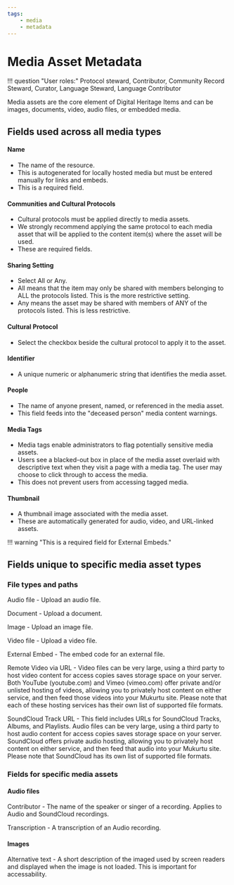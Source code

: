 ```yaml
---
tags:
    - media
    - metadata
---
```

# Media Asset Metadata

!!! question "User roles:"
    Protocol steward, Contributor, Community Record Steward, Curator, Language Steward, Language Contributor

Media assets are the core element of Digital Heritage Items and can be images, documents, video, audio files, or embedded media. 

## Fields used across all media types 

#### Name 

- The name of the resource. 
- This is autogenerated for locally hosted media but must be entered manually for links and embeds. 
- This is a required field. 

#### Communities and Cultural Protocols 

- Cultural protocols must be applied directly to media assets. 
- We strongly recommend applying the same protocol to each media asset that will be applied to the content item(s) where the asset will be used. 
- These are required fields.  

#### Sharing Setting 

- Select All or Any. 
- All means that the item may only be shared with members belonging to ALL the protocols listed. This is the more restrictive setting. 
- Any means the asset may be shared with members of ANY of the protocols listed. This is less restrictive.  

#### Cultural Protocol 

- Select the checkbox beside the cultural protocol to apply it to the asset. 

#### Identifier

- A unique numeric or alphanumeric string that identifies the media asset. 

#### People 

- The name of anyone present, named, or referenced in the media asset. 
- This field feeds into the "deceased person" media content warnings. 

#### Media Tags 

- Media tags enable administrators to flag potentially sensitive media assets. 
- Users see a blacked-out box in place of the media asset overlaid with descriptive text when they visit a page with a media tag. The user may choose to click through to access the media. 
- This does not prevent users from accessing tagged media. 

#### Thumbnail 

- A thumbnail image associated with the media asset. 
- These are automatically generated for audio, video, and URL-linked assets. 

!!! warning "This is a required field for External Embeds."

## Fields unique to specific media asset types

### File types and paths 

Audio file - Upload an audio file.

Document - Upload a document.

Image - Upload an image file.

Video file - Upload a video file.

External Embed - The embed code for an external file.

Remote Video via URL - Video files can be very large, using a third party to host video content for access copies saves storage space on your server. Both YouTube (youtube.com) and Vimeo (vimeo.com) offer private and/or unlisted hosting of videos, allowing you to privately host content on either service, and then feed those videos into your Mukurtu site. Please note that each of these hosting services has their own list of supported file formats.

SoundCloud Track URL - This field includes URLs for SoundCloud Tracks, Albums, and Playlists. Audio files can be very large, using a third party to host audio content for access copies saves storage space on your server. SoundCloud offers private audio hosting, allowing you to privately host content on either service, and then feed that audio into your Mukurtu site. Please note that SoundCloud has its own list of supported file formats.

### Fields for specific media assets

#### Audio files

Contributor - The name of the speaker or singer of a recording. Applies to Audio and SoundCloud recordings.

Transcription - A transcription of an Audio recording.

#### Images

Alternative text - A short description of the imaged used by screen readers and displayed when the image is not loaded. This is important for accessability. 